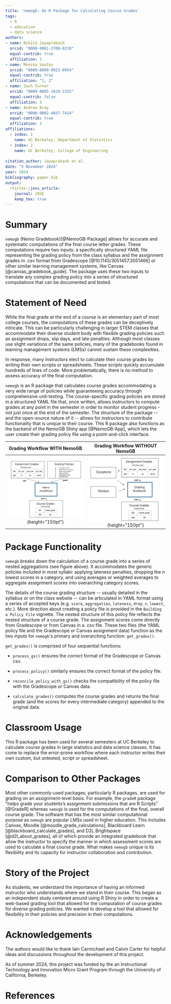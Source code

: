 ```yaml
---
title: 'nemogb: An R Package for Calculating Course Grades'
tags:
  - R
  - education
  - data science
authors:
- name: Nikita Jayaprakash
  orcid: "0009-0001-2708-0210"
  equal-contrib: true
  affiliation: 1
- name: Monika Voutov
  orcid: "0009-0000-9923-0954"
  equal-contrib: true
  affiliation: "1, 2"
- name: Zach Turner
  orcid: "0009-0005-1829-2325"
  equal-contrib: false
  affiliation: 1
- name: Andrew Bray
  orcid: "0000-0002-4037-7414"
  equal-contrib: true
  affiliation: 1
affiliations:
  - index: 1
    name: UC Berkeley, Department of Statistics
  - index: 2
    name: UC Berkeley, College of Engineering

citation_author: Jayaprakash et al.
date: "5 November 2024"
year: 2024
bibliography: paper.bib
output: 
  rticles::joss_article:
    journal: JOSE
    keep_tex: true
---
```


# Summary

`nemogb` (Nemo Gradebook)[@NemoGB-Package] allows for accurate and systematic computations of the final course letter grades. These computations require two inputs: a specifically structured YAML file representing the grading policy from the class syllabus and the assignment grades in .csv format from Gradescope [@10.1145/3051457.3051466] or other similar learning management systems, like Canvas [@canvas_gradebook_guide].  The package uses these two inputs to translate any complex grading policy into a series of structured computations that can be documented and tested.

# Statement of Need

While the final grade at the end of a course is an elementary part of most college courses, the computations of these grades can be deceptively intricate. This can be particularly challenging in larger STEM classes that accommodate their diverse student body with flexible grading policies such as assignment drops, slip days, and late penalties. Although most classes use slight variations of the same policies, many of the gradebooks found in learning management systems (LMSs) cannot sustain these complexities.

In response, many instructors elect to calculate their course grades by writing their own scripts or spreadsheets. These scripts quickly accumulate hundreds of lines of code. More problematically, there is no method to assess accuracy of the final computation.

`nemogb` is an R package that calculates course grades accommodating a very wide range of policies while guaranteeing accuracy through comprehensive unit-testing. The course-specific grading policies are stored in a structured YAML file that, once written, allows instructors to compute grades at any point in the semester in order to monitor student progress - not just once at the end of the semester. The structure of the package -- and the open-source nature of it -- allows for instructors to contribute functionality that is unique to their course. This R package also functions as the backend of the NemoGB Shiny app [@NemoGB-App], which lets the user create their grading policy file using a point-and-click interface. 

Grading Workflow WITH NemoGB             |  Grading Workflow WITHOUT NemoGB
:-------------------------:|:-------------------------:
![](with_nemogb_workflow.png){height="150pt"}  |  ![](without_nemogb_workflow.png){height="150pt"}


# Package Functionality

`nemogb` breaks down the calculation of a course grade into a series of nested aggregations (see figure above). It accommodates the generic policies included in most syllabi: applying lateness penalties, dropping the *n* lowest scores in a category, and using averages or weighted averages to aggregate assignment scores into overarching category scores.

The details of the course grading structure -- usually detailed in the syllabus or on the class website -- can be articulated in YAML format using a series of accepted keys (e.g. `score`, `aggregation`, `lateness`, `drop_n_lowest`, etc.). More direction about creating a policy file is provided in the `Building a Policy File` vignette. The nested structure of this policy file reflects the nested structure of a course grade. The assignment scores come directly from Gradescope or from Canvas in a .csv file. These two files (the YAML policy file and the Gradescope or Canvas assignment data) function as the two inputs for `nemogb`'s primary and overarching function: `get_grades()`.

`get_grades()` is comprised of four sequential functions:

-   `process_gs()` ensures the correct format of the Gradescope or Canvas csv.

-   `process_policy()` similarly ensures the correct format of the policy file.

-   `reconcile_policy_with_gs()` checks the compatibility of the policy file with the Gradescope or Canvas data.

-   `calculate_grades()` computes the course grades and returns the final grade (and the scores for every intermediate category) appended to the original data.

# Classroom Usage

This R package has been used for several semesters at UC Berkeley to calculate course grades in large statistics and data science classes. It has come to replace the error-prone workflow where each instructor writes their own custom, but untested, script or spreadsheet.


# Comparison to Other Packages

Most other commonly-used packages, particularly R packages, are used for grading on an assignment-level basis. For example, the `gradeR` package "helps grade your students’s assignment submissions that are R Scripts" [@GradeR] whereas `nemogb` is used for the computations of the final, overall course grade. The software that has the most similar computational purpose as `nemogb` are popular LMSs used in higher education. This includes Canvas, Moodle [@moodle_grade_calculations], Blackboard Learn [@blackboard_calculate_grades], and D2L Brightspace [@d2l_about_grades], all of which provide an integrated gradebook that allow the instructor to specify the manner in which assessment scores are used to calculate a final course grade. What makes `nemogb` unique is its flexibility and its capacity for instructor collaboration and contribution.

# Story of the Project

As students, we understand the importance of having an informed instructor who understands where we stand in their course. This began as an independent study centered around using R Shiny in order to create a web-based grading tool that allowed for the computation of course grades for diverse grading policies. We wanted to develop a tool that allowed for flexibility in their policies and precision in their computations.

# Acknowledgements

The authors would like to thank lain Carmichael and Calvin Carter for helpful ideas and discussions throughout the development of this project.

As of summer 2024, this project was funded by the an Instructional Technology and Innovation Micro Grant Program through the University of California, Berkeley. 


# References
